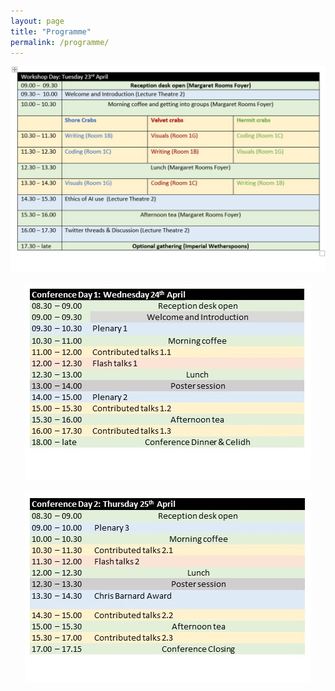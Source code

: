 ```yaml
---
layout: page
title: "Programme"
permalink: /programme/
---
```


<div style="text-align:center"><img class="image center" src="/assets/images/workshop.jpg"/></div><br/>
<div style="text-align:center"><img class="image center" src="/assets/images/day1.jpg"/></div><br/>
<div style="text-align:center"><img class="image center" src="/assets/images/day2.jpg"/></div><br/>
